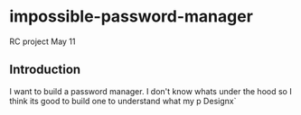 # impossible-password-manager
RC project May 11

## Introduction 

I want to build a password manager. I don't know whats under the hood so I think its good to build one to understand what my p
Designx`